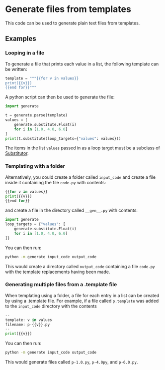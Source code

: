 # Generate files from templates

This code can be used to generate plain text files from templates.

## Examples

### Looping in a file
To generate a file that prints each value in a list, the following template can be written:

```python
template = """{{for v in values}}
print({{v}})
{{end for}}"""
```

A python script can then be used to generate the file:

```python
import generate

t = generate.parse(template)
values = [
    generate.substitute.Float(i)
    for i in [1.0, 4.0, 6.0]
]
print(t.substitute(loop_targets={"values": values}))
```

The items in the list `values` passed in as a loop target must be a subclass of
[Substitutor](generator/substitute.py).

### Templating with a folder

Alternatively, you could create a folder called `input_code` and create a file inside it containing the file `code.py` with contents:

```python
{{for v in values}}
print({{v}})
{{end for}}
```

and create a file in the directory called `__gen__.py` with contents:

```python
import generate
loop_targets = {"values": [
    generate.substitute.Float(i)
    for i in [1.0, 4.0, 6.0]
]}
```

You can then run:

```bash
python -m generate input_code output_code
```

This would create a directory called `output_code` containing a file `code.py` with the template replacements having been made.

### Generating multiple files from a .template file

When templating using a folder, a file for each entry in a list can be created by using a .template file. For example, if a file called
`p.template` was added to the `input_code` directory with the contents

```python
--
template: v in values
filename: p-{{v}}.py
--
print({{v}})
```

You can then run:

```bash
python -m generate input_code output_code
```

This would generate files called `p-1.0.py`, `p-4.0py`, and `p-6.0.py`.
